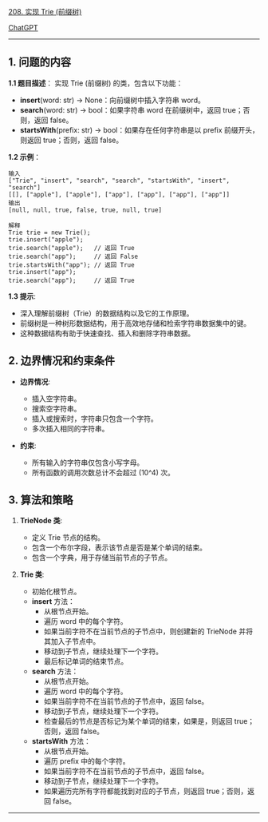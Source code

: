 [208. 实现 Trie (前缀树)](https://leetcode.cn/problems/implement-trie-prefix-tree)

[ChatGPT](https://chat.openai.com/share/f65e8878-d338-4cc0-ac79-e1fef960fd3b)

---

## 1. 问题的内容
**1.1 题目描述**：
实现 Trie (前缀树) 的类，包含以下功能：

- **insert**(word: str) -> None：向前缀树中插入字符串 word。
- **search**(word: str) -> bool：如果字符串 word 在前缀树中，返回 true；否则，返回 false。
- **startsWith**(prefix: str) -> bool：如果存在任何字符串是以 prefix 前缀开头，则返回 true；否则，返回 false。

**1.2 示例**：
```
输入
["Trie", "insert", "search", "search", "startsWith", "insert", "search"]
[[], ["apple"], ["apple"], ["app"], ["app"], ["app"], ["app"]]
输出
[null, null, true, false, true, null, true]

解释
Trie trie = new Trie();
trie.insert("apple");
trie.search("apple");   // 返回 True
trie.search("app");     // 返回 False
trie.startsWith("app"); // 返回 True
trie.insert("app");
trie.search("app");     // 返回 True
```

**1.3 提示**:
- 深入理解前缀树（Trie）的数据结构以及它的工作原理。
- 前缀树是一种树形数据结构，用于高效地存储和检索字符串数据集中的键。
- 这种数据结构有助于快速查找、插入和删除字符串数据。

## 2. 边界情况和约束条件
- **边界情况**:
  - 插入空字符串。
  - 搜索空字符串。
  - 插入或搜索时，字符串只包含一个字符。
  - 多次插入相同的字符串。

- **约束**:
  - 所有输入的字符串仅包含小写字母。
  - 所有函数的调用次数总计不会超过 \(10^4\) 次。

## 3. 算法和策略
1. **TrieNode 类**:
   - 定义 Trie 节点的结构。
   - 包含一个布尔字段，表示该节点是否是某个单词的结束。
   - 包含一个字典，用于存储当前节点的子节点。

2. **Trie 类**:
   - 初始化根节点。
   - **insert** 方法：
     - 从根节点开始。
     - 遍历 word 中的每个字符。
     - 如果当前字符不在当前节点的子节点中，则创建新的 TrieNode 并将其加入子节点中。
     - 移动到子节点，继续处理下一个字符。
     - 最后标记单词的结束节点。
   - **search** 方法：
     - 从根节点开始。
     - 遍历 word 中的每个字符。
     - 如果当前字符不在当前节点的子节点中，返回 false。
     - 移动到子节点，继续处理下一个字符。
     - 检查最后的节点是否标记为某个单词的结束，如果是，则返回 true；否则，返回 false。
   - **startsWith** 方法：
     - 从根节点开始。
     - 遍历 prefix 中的每个字符。
     - 如果当前字符不在当前节点的子节点中，返回 false。
     - 移动到子节点，继续处理下一个字符。
     - 如果遍历完所有字符都能找到对应的子节点，则返回 true；否则，返回 false。

---